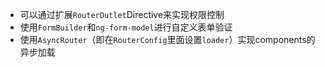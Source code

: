 + 可以通过扩展`RouterOutlet`Directive来实现权限控制
+ 使用`FormBuilder`和`ng-form-model`进行自定义表单验证
+ 使用`AsyncRouter`（即在`RouterConfig`里面设置`loader`）实现components的异步加载


